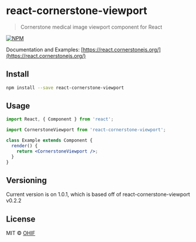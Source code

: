 # react-cornerstone-viewport

> Cornerstone medical image viewport component for React

[![NPM](https://img.shields.io/npm/v/react-cornerstone-viewport.svg)](https://www.npmjs.com/package/react-cornerstone-viewport)

Documentation and Examples:
[https://react.cornerstonejs.org/](https://react.cornerstonejs.org/)

## Install

```bash
npm install --save react-cornerstone-viewport
```

## Usage

```jsx
import React, { Component } from 'react';

import CornerstoneViewport from 'react-cornerstone-viewport';

class Example extends Component {
  render() {
    return <CornerstoneViewport />;
  }
}
```

## Versioning

Current version is on 1.0.1, which is based off of react-cornerstone-viewport
v0.2.2

## License

MIT © [OHIF](https://github.com/OHIF)
